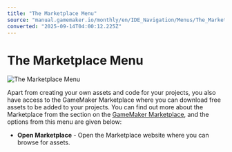 ```yaml
---
title: "The Marketplace Menu"
source: "manual.gamemaker.io/monthly/en/IDE_Navigation/Menus/The_Marketplace_Menu.htm"
converted: "2025-09-14T04:00:12.225Z"
---
```


# The Marketplace Menu

![The Marketplace Menu](../../assets/Images/IDE_Input/Marketplace_Menu.png)

Apart from creating your own assets and code for your projects, you also have access to the GameMaker Marketplace where you can download free assets to be added to your projects. You can find out more about the Marketplace from the section on the [GameMaker Marketplace](../../Introduction/The_Marketplace.md), and the options from this menu are given below:

-   **Open Marketplace** - Open the Marketplace website where you can browse for assets.